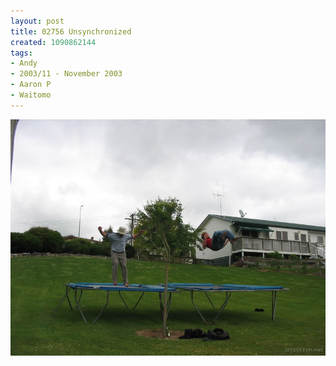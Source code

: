 ```yaml
---
layout: post
title: 02756 Unsynchronized
created: 1090862144
tags:
- Andy
- 2003/11 - November 2003
- Aaron P
- Waitomo
---
```


<img src="/image/images/127_2756-932.jpg"/>

